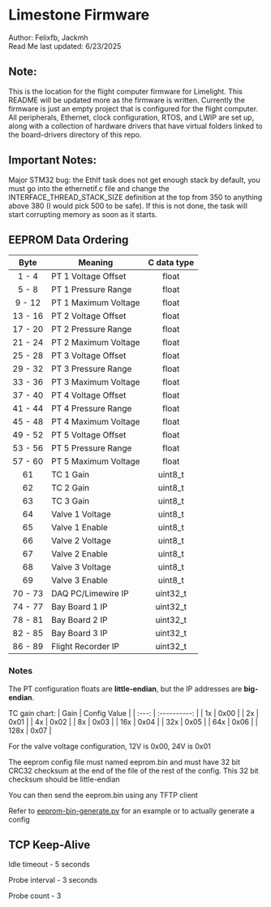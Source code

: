 # Limestone Firmware
Author: Felixfb, Jackmh </br>
Read Me last updated: 6/23/2025

## Note:
This is the location for the flight computer firmware for Limelight. This README will be updated more as the firmware is written. Currently the firmware is just an empty project that is configured for the flight computer. All peripherals, Ethernet, clock configuration, RTOS, and LWIP are set up, along with a collection of hardware drivers that have virtual folders linked to the board-drivers directory of this repo.

## Important Notes:
Major STM32 bug: the EthIf task does not get enough stack by default, you must go into the ethernetif.c file and change the INTERFACE_THREAD_STACK_SIZE definition at the top from 350 to anything above 380 (I would pick 500 to be safe). If this is not done, the task will start corrupting memory as soon as it starts.


## EEPROM Data Ordering

| Byte  | Meaning | C data type |
| :-----: | ------- | :-----------: |
| 1 - 4 | PT 1 Voltage Offset | float |
| 5 - 8 | PT 1 Pressure Range | float |
| 9 - 12 | PT 1 Maximum Voltage | float |
| 13 - 16 | PT 2 Voltage Offset | float |
| 17 - 20 | PT 2 Pressure Range | float |
| 21 - 24 | PT 2 Maximum Voltage | float |
| 25 - 28 | PT 3 Voltage Offset | float |
| 29 - 32 | PT 3 Pressure Range | float |
| 33 - 36 | PT 3 Maximum Voltage | float |
| 37 - 40 | PT 4 Voltage Offset | float |
| 41 - 44 | PT 4 Pressure Range | float |
| 45 - 48 | PT 4 Maximum Voltage | float |
| 49 - 52 | PT 5 Voltage Offset | float |
| 53 - 56 | PT 5 Pressure Range | float |
| 57 - 60 | PT 5 Maximum Voltage | float |
| 61      | TC 1 Gain | uint8_t |
| 62      | TC 2 Gain | uint8_t |
| 63      | TC 3 Gain | uint8_t |
| 64      | Valve 1 Voltage | uint8_t |
| 65      | Valve 1 Enable | uint8_t |
| 66      | Valve 2 Voltage | uint8_t |
| 67      | Valve 2 Enable | uint8_t |
| 68      | Valve 3 Voltage | uint8_t |
| 69      | Valve 3 Enable | uint8_t |
| 70 - 73 | DAQ PC/Limewire IP | uint32_t |
| 74 - 77 | Bay Board 1 IP | uint32_t |
| 78 - 81 | Bay Board 2 IP | uint32_t |
| 82 - 85 | Bay Board 3 IP | uint32_t |
| 86 - 89 | Flight Recorder IP | uint32_t |

### Notes
The PT configuration floats are **little-endian**, but the IP addresses are **big-endian**.

TC gain chart:
| Gain | Config Value |
| :---: | :----------: |
| 1x   | 0x00         |
| 2x   | 0x01         |
| 4x   | 0x02         |
| 8x   | 0x03         |
| 16x   | 0x04         |
| 32x   | 0x05         |
| 64x   | 0x06         |
| 128x   | 0x07         |

For the valve voltage configuration, 12V is 0x00, 24V is 0x01

The eeprom config file must named eeprom.bin and must have 32 bit CRC32 checksum at the end of the file of the rest of the config. This 32 bit checksum should be little-endian

You can then send the eeprom.bin using any TFTP client

Refer to [eeprom-bin-generate.py](eeprom-bin-generate.py) for an example or to actually generate a config

## TCP Keep-Alive

Idle timeout - 5 seconds

Probe interval - 3 seconds

Probe count - 3